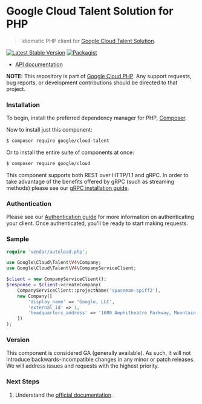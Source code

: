 # Google Cloud Talent Solution for PHP

> Idiomatic PHP client for [Google Cloud Talent Solution](https://cloud.google.com/solutions/talent-solution/).

[![Latest Stable Version](https://poser.pugx.org/google/cloud-talent/v/stable)](https://packagist.org/packages/google/cloud-talent) [![Packagist](https://img.shields.io/packagist/dm/google/cloud-talent.svg)](https://packagist.org/packages/google/cloud-talent)

* [API documentation](http://googleapis.github.io/google-cloud-php/#/docs/cloud-talent/latest/talent/readme)

**NOTE:** This repository is part of [Google Cloud PHP](https://github.com/googleapis/google-cloud-php). Any
support requests, bug reports, or development contributions should be directed to
that project.

### Installation

To begin, install the preferred dependency manager for PHP, [Composer](https://getcomposer.org/).

Now to install just this component:

```sh
$ composer require google/cloud-talent
```

Or to install the entire suite of components at once:

```sh
$ composer require google/cloud
```

This component supports both REST over HTTP/1.1 and gRPC. In order to take advantage of the benefits offered by gRPC (such as streaming methods)
please see our [gRPC installation guide](https://cloud.google.com/php/grpc).

### Authentication

Please see our [Authentication guide](https://github.com/googleapis/google-cloud-php/blob/main/AUTHENTICATION.md) for more information
on authenticating your client. Once authenticated, you'll be ready to start making requests.

### Sample

```php
require 'vendor/autoload.php';

use Google\Cloud\Talent\V4\Company;
use Google\Cloud\Talent\V4\CompanyServiceClient;

$client = new CompanyServiceClient();
$response = $client->createCompany(
    CompanyServiceClient::projectName('spaceman-spiff2'),
    new Company([
        'display_name' => 'Google, LLC',
        'external_id' => 1,
        'headquarters_address' => '1600 Amphitheatre Parkway, Mountain View, CA'
    ])
);
```

### Version

This component is considered GA (generally available). As such, it will not introduce backwards-incompatible changes in
any minor or patch releases. We will address issues and requests with the highest priority.

### Next Steps

1. Understand the [official documentation](https://cloud.google.com/talent-solution/job-search/docs/apis).
